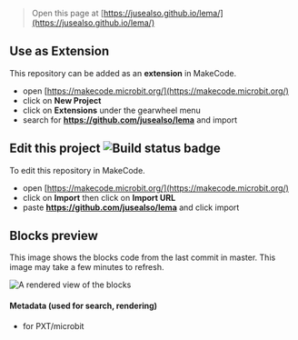 
> Open this page at [https://jusealso.github.io/lema/](https://jusealso.github.io/lema/)

## Use as Extension

This repository can be added as an **extension** in MakeCode.

* open [https://makecode.microbit.org/](https://makecode.microbit.org/)
* click on **New Project**
* click on **Extensions** under the gearwheel menu
* search for **https://github.com/jusealso/lema** and import

## Edit this project ![Build status badge](https://github.com/jusealso/lema/workflows/MakeCode/badge.svg)

To edit this repository in MakeCode.

* open [https://makecode.microbit.org/](https://makecode.microbit.org/)
* click on **Import** then click on **Import URL**
* paste **https://github.com/jusealso/lema** and click import

## Blocks preview

This image shows the blocks code from the last commit in master.
This image may take a few minutes to refresh.

![A rendered view of the blocks](https://github.com/jusealso/lema/raw/master/.github/makecode/blocks.png)

#### Metadata (used for search, rendering)

* for PXT/microbit
<script src="https://makecode.com/gh-pages-embed.js"></script><script>makeCodeRender("{{ site.makecode.home_url }}", "{{ site.github.owner_name }}/{{ site.github.repository_name }}");</script>

